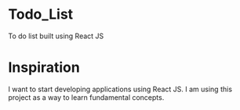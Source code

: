 # Todo_List

To do list built using React JS 

# Inspiration

I want to start developing applications using React JS. I am using this project as a way to learn fundamental concepts. 
